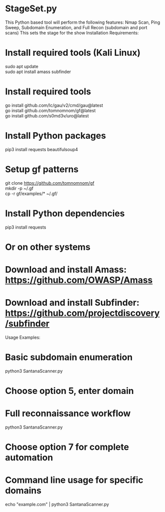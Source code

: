 # StageSet.py
This Python based tool will perform the following features: Nmap Scan, Ping Sweep, Subdomain Enumeration, and Full Recon (subdomain and port scans) This sets the stage for the show
Installation Requirements:


# Install required tools (Kali Linux)
sudo apt update <br>
sudo apt install amass subfinder <br>
# Install required tools
go install github.com/lc/gau/v2/cmd/gau@latest <br>
go install github.com/tomnomnom/gf@latest <br>
go install github.com/s0md3v/uro@latest <br>


# Install Python packages
pip3 install requests beautifulsoup4

# Setup gf patterns
git clone https://github.com/tomnomnom/gf <br>
mkdir -p ~/.gf <br>
cp -r gf/examples/* ~/.gf/ <br>

# Install Python dependencies
pip3 install requests

# Or on other systems
# Download and install Amass: https://github.com/OWASP/Amass
# Download and install Subfinder: https://github.com/projectdiscovery/subfinder

Usage Examples:


# Basic subdomain enumeration
python3 SantanaScanner.py
# Choose option 5, enter domain

# Full reconnaissance workflow
python3 SantanaScanner.py
# Choose option 7 for complete automation

# Command line usage for specific domains
echo "example.com" | python3 SantanaScanner.py
